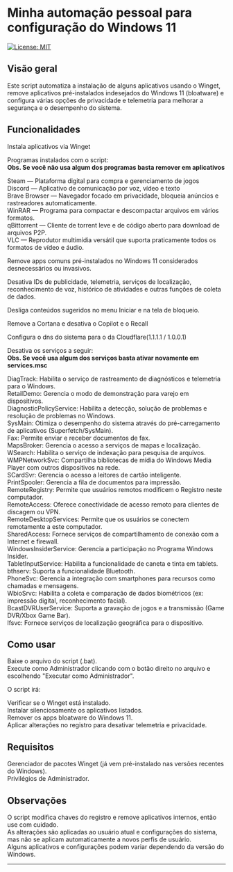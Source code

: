 # Minha automação pessoal para configuração do Windows 11
[![License: MIT](https://img.shields.io/badge/License-MIT-yellow.svg)](https://opensource.org/licenses/MIT)

## Visão geral
Este script automatiza a instalação de alguns aplicativos usando o Winget, remove aplicativos pré-instalados indesejados do Windows 11 (bloatware) e configura várias opções de privacidade e telemetria para melhorar a segurança e o desempenho do sistema.

## Funcionalidades
Instala aplicativos via Winget

Programas instalados com o script:<br>
**Obs. Se você não usa algum dos programas basta remover em aplicativos**

Steam — Plataforma digital para compra e gerenciamento de jogos<br>
Discord — Aplicativo de comunicação por voz, vídeo e texto<br>
Brave Browser — Navegador focado em privacidade, bloqueia anúncios e rastreadores automaticamente.<br>
WinRAR — Programa para compactar e descompactar arquivos em vários formatos.<br>
qBittorrent — Cliente de torrent leve e de código aberto para download de arquivos P2P.<br>
VLC — Reprodutor multimídia versátil que suporta praticamente todos os formatos de vídeo e áudio.<br>

Remove apps comuns pré-instalados no Windows 11 considerados desnecessários ou invasivos.

Desativa IDs de publicidade, telemetria, serviços de localização, reconhecimento de voz, histórico de atividades e outras funções de coleta de dados.

Desliga conteúdos sugeridos no menu Iniciar e na tela de bloqueio.

Remove a Cortana e desativa o Copilot e o Recall

Configura o dns do sistema para o da Cloudflare(1.1.1.1 / 1.0.0.1)<br>

Desativa os serviços a seguir:<br>
**Obs. Se você usa algum dos serviços basta ativar novamente em services.msc**<br>

DiagTrack: Habilita o serviço de rastreamento de diagnósticos e telemetria para o Windows.<br>
RetailDemo: Gerencia o modo de demonstração para varejo em dispositivos.<br>
DiagnosticPolicyService: Habilita a detecção, solução de problemas e resolução de problemas no Windows.<br>
SysMain: Otimiza o desempenho do sistema através do pré-carregamento de aplicativos (Superfetch/SysMain).<br>
Fax: Permite enviar e receber documentos de fax.<br>
MapsBroker: Gerencia o acesso a serviços de mapas e localização.<br>
WSearch: Habilita o serviço de indexação para pesquisa de arquivos.<br>
WMPNetworkSvc: Compartilha bibliotecas de mídia do Windows Media Player com outros dispositivos na rede.<br>
SCardSvr: Gerencia o acesso a leitores de cartão inteligente.<br>
PrintSpooler: Gerencia a fila de documentos para impressão.<br>
RemoteRegistry: Permite que usuários remotos modificem o Registro neste computador.<br>
RemoteAccess: Oferece conectividade de acesso remoto para clientes de discagem ou VPN.<br>
RemoteDesktopServices: Permite que os usuários se conectem remotamente a este computador.<br>
SharedAccess: Fornece serviços de compartilhamento de conexão com a Internet e firewall.<br>
WindowsInsiderService: Gerencia a participação no Programa Windows Insider.<br>
TabletInputService: Habilita a funcionalidade de caneta e tinta em tablets.<br>
bthserv: Suporta a funcionalidade Bluetooth.<br>
PhoneSvc: Gerencia a integração com smartphones para recursos como chamadas e mensagens.<br>
WbioSrvc: Habilita a coleta e comparação de dados biométricos (ex: impressão digital, reconhecimento facial).<br>
BcastDVRUserService: Suporta a gravação de jogos e a transmissão (Game DVR/Xbox Game Bar).<br>
lfsvc: Fornece serviços de localização geográfica para o dispositivo.<br>

## Como usar
Baixe o arquivo do script (.bat).<br>
Execute como Administrador clicando com o botão direito no arquivo e escolhendo "Executar como Administrador".<br>

O script irá:<br>

Verificar se o Winget está instalado.<br>
Instalar silenciosamente os aplicativos listados.<br>
Remover os apps bloatware do Windows 11.<br>
Aplicar alterações no registro para desativar telemetria e privacidade.<br>

## Requisitos
Gerenciador de pacotes Winget (já vem pré-instalado nas versões recentes do Windows).<br>
Privilégios de Administrador.<br>

## Observações
O script modifica chaves do registro e remove aplicativos internos, então use com cuidado.<br>
As alterações são aplicadas ao usuário atual e configurações do sistema, mas não se aplicam automaticamente a novos perfis de usuário.<br>
Alguns aplicativos e configurações podem variar dependendo da versão do Windows.<br>

---

